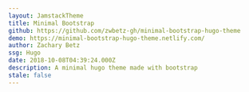 ```yaml
---
layout: JamstackTheme
title: Minimal Bootstrap
github: https://github.com/zwbetz-gh/minimal-bootstrap-hugo-theme
demo: https://minimal-bootstrap-hugo-theme.netlify.com/
author: Zachary Betz
ssg: Hugo
date: 2018-10-08T04:39:24.000Z
description: A minimal hugo theme made with bootstrap
stale: false
---
```

